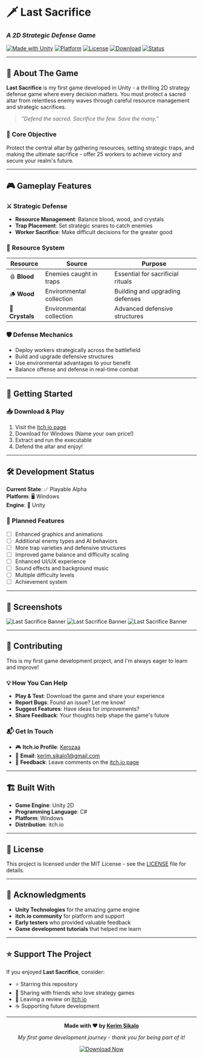 # 🗡️ Last Sacrifice
### *A 2D Strategic Defense Game*

[![Made with Unity](https://img.shields.io/badge/Made%20with-Unity-57b9d3.svg?logo=unity&logoColor=white)](https://unity.com/)
[![Platform](https://img.shields.io/badge/Platform-Windows-blue.svg?logo=windows&logoColor=white)](https://kerozaa.itch.io/last-sacrifice)
[![License](https://img.shields.io/badge/License-MIT-green.svg)](LICENSE)
[![Download](https://img.shields.io/badge/Download-itch.io-red.svg?logo=itch.io&logoColor=white)](https://kerozaa.itch.io/last-sacrifice)
[![Status](https://img.shields.io/badge/Status-In%20Development-yellow.svg)](#development-status)

---

## 📖 About The Game

**Last Sacrifice** is my first game developed in Unity - a thrilling 2D strategy defense game where every decision matters. You must protect a sacred altar from relentless enemy waves through careful resource management and strategic sacrifices.

> *"Defend the sacred. Sacrifice the few. Save the many."*

### 🎯 Core Objective
Protect the central altar by gathering resources, setting strategic traps, and making the ultimate sacrifice - offer 25 workers to achieve victory and secure your realm's future.

---

## 🎮 Gameplay Features

### ⚔️ Strategic Defense
- **Resource Management**: Balance blood, wood, and crystals
- **Trap Placement**: Set strategic snares to catch enemies
- **Worker Sacrifice**: Make difficult decisions for the greater good

### 🔄 Resource System
| Resource | Source | Purpose |
|----------|--------|---------|
| 🩸 **Blood** | Enemies caught in traps | Essential for sacrificial rituals |
| 🪵 **Wood** | Environmental collection | Building and upgrading defenses |
| 💎 **Crystals** | Environmental collection | Advanced defensive structures |

### 🛡️ Defense Mechanics
- Deploy workers strategically across the battlefield
- Build and upgrade defensive structures
- Use environmental advantages to your benefit
- Balance offense and defense in real-time combat

---

## 🚀 Getting Started

### 📥 Download & Play
1. Visit the [itch.io page](https://kerozaa.itch.io/last-sacrifice)
2. Download for Windows (Name your own price!)
3. Extract and run the executable
4. Defend the altar and enjoy!

---

## 🛠️ Development Status

**Current State**: ✅ Playable Alpha  
**Platform**: 🖥️ Windows  
**Engine**: 🎯 Unity

### 🔮 Planned Features
- [ ] Enhanced graphics and animations
- [ ] Additional enemy types and AI behaviors  
- [ ] More trap varieties and defensive structures
- [ ] Improved game balance and difficulty scaling
- [ ] Enhanced UI/UX experience
- [ ] Sound effects and background music
- [ ] Multiple difficulty levels
- [ ] Achievement system

---

## 📸 Screenshots

![Last Sacrifice Banner](https://img.itch.zone/aW1nLzE3MjI4OTQ2LnBuZw==/315x250%23c/Z6qo37.png)
![Last Sacrifice Banner](https://img.itch.zone/aW1hZ2UvMjg3OTQ1OS8xNzIxODg4MS5wbmc=/original/iAPAWP.png)
![Last Sacrifice Banner](https://img.itch.zone/aW1hZ2UvMjg3OTQ1OS8xNzIxODg4My5wbmc=/original/re8XcN.png)

---

## 🤝 Contributing

This is my first game development project, and I'm always eager to learn and improve! 

### 💡 How You Can Help
- **Play & Test**: Download the game and share your experience
- **Report Bugs**: Found an issue? Let me know!
- **Suggest Features**: Have ideas for improvements?
- **Share Feedback**: Your thoughts help shape the game's future

### 📬 Get In Touch
- 🎮 **Itch.io Profile**: [Kerozaa](https://kerozaa.itch.io/)
- 📧 **Email**: [kerim.sikalo1@gmail.com](mailto:kerim.sikalo1@gmail.com)
- 💬 **Feedback**: Leave comments on the [itch.io page](https://kerozaa.itch.io/last-sacrifice)

---

## 🏗️ Built With

- **Game Engine**: Unity 2D
- **Programming Language**: C#
- **Platform**: Windows
- **Distribution**: itch.io

---

## 📄 License

This project is licensed under the MIT License - see the [LICENSE](LICENSE) file for details.

---

## 🙏 Acknowledgments

- **Unity Technologies** for the amazing game engine
- **itch.io community** for platform and support
- **Early testers** who provided valuable feedback
- **Game development tutorials** that helped me learn

---

## ⭐ Support The Project

If you enjoyed **Last Sacrifice**, consider:
- ⭐ Starring this repository
- 🔄 Sharing with friends who love strategy games
- 💝 Leaving a review on [itch.io](https://kerozaa.itch.io/last-sacrifice)
- ☕ Supporting future development

---

<div align="center">

**Made with ❤️ by [Kerim Sikalo](https://github.com/KerimSikalo)**

*My first game development journey - thank you for being part of it!*

[![Download Now](https://img.shields.io/badge/Download%20Now-itch.io-red.svg?style=for-the-badge&logo=itch.io&logoColor=white)](https://kerozaa.itch.io/last-sacrifice)

</div>



